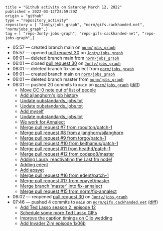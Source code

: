```
title = "Github activity on Saturday March 12, 2022"
published = 2022-03-12T23:59:59Z
origin = "github"
type = "repository_activity"
repository = [ "Jonty/jobs_graph", "norm/gifs.cackhanded.net", "norm/jobs_graph",]
tag = [ "repo-Jonty-jobs-graph", "repo-gifs-cackhanded-net", "repo-jobs-graph",]
```

* 05:57 — created branch main on [`norm/jobs_graph`](https://github.com/norm/jobs_graph)
* 05:57 — opened [pull request 30](https://github.com/Jonty/jobs_graph/pull/30) on [`Jonty/jobs_graph`](https://github.com/Jonty/jobs_graph)
* 06:01 — deleted branch main from [`norm/jobs_graph`](https://github.com/norm/jobs_graph)
* 06:01 — closed [pull request 30](https://github.com/Jonty/jobs_graph/pull/30) on [`Jonty/jobs_graph`](https://github.com/Jonty/jobs_graph)
* 06:01 — deleted branch fix-annalect from [`norm/jobs_graph`](https://github.com/norm/jobs_graph)
* 06:01 — created branch main on [`norm/jobs_graph`](https://github.com/norm/jobs_graph)
* 06:01 — deleted branch master from [`norm/jobs_graph`](https://github.com/norm/jobs_graph)
* 06:01 — pushed 20 commits to `main` on [`norm/jobs_graph`](https://github.com/norm/jobs_graph) ([diff](https://github.com/norm/jobs_graph/compare/110e8abbc61b1baf2b78a1358c0f4ed82ea864ba..31262c57225f92d4d8c2bbf834fbefc23e7e8bbc))
  * [Move CC-0 note out of list of people](https://github.com/norm/jobs_graph/commit/30480c34fc06fe2478c2595997d92f9b5b5b24b8)
  * [Add ajlanghorn's job history](https://github.com/norm/jobs_graph/commit/79461787473c777dd01086d17fa7977a412450ad)
  * [Update pubstandards_jobs.txt](https://github.com/norm/jobs_graph/commit/ca7e0f6b75abb9679cd88cf929945a8555e9061d)
  * [Update pubstandards_jobs.txt](https://github.com/norm/jobs_graph/commit/7401508f5bf26574dada74cd3e848e005c6d5e26)
  * [Add myself](https://github.com/norm/jobs_graph/commit/2ea2c9976950fc7601eb6f65985468fea46b6e48)
  * [Update pubstandards_jobs.txt](https://github.com/norm/jobs_graph/commit/f9dc7c9ef056fcc6b2399f2b59e333ac00d6463b)
  * [We work for Annalect](https://github.com/norm/jobs_graph/commit/02459a84b2c24c8d2156e08563ed11d5be0af495)
  * [Merge pull request #7 from rboulton/patch-1](https://github.com/norm/jobs_graph/commit/79eeff7286709ad0ff96dd8407a93c330a4b7c88)
  * [Merge pull request #8 from ajlanghorn/ajlanghorn](https://github.com/norm/jobs_graph/commit/508ee43360c6c062e3d102dfddefbad7cf3f3345)
  * [Merge pull request #9 from torgo/patch-1](https://github.com/norm/jobs_graph/commit/836b703734d1f9ae9d1d847a7746b67cc9df3298)
  * [Merge pull request #10 from keithamus/patch-1](https://github.com/norm/jobs_graph/commit/adba43473ca92a72c120dbad4da397b40333ddc4)
  * [Merge pull request #11 from heathd/patch-1](https://github.com/norm/jobs_graph/commit/a691a3fbb1da1a553033188a18e4d1c794156ffd)
  * [Merge pull request #12 from codepo8/master](https://github.com/norm/jobs_graph/commit/c7bf64cd857ff80f67c760fa3d34018063047810)
  * [Adding Laura, reactivating the Last.fm node!](https://github.com/norm/jobs_graph/commit/fb4c6b2f4733af1cb773e66a2fbe96a9d4666927)
  * [Adding edent](https://github.com/norm/jobs_graph/commit/bda00ee5a55208072faa7d56b28fd3884f5c3a7a)
  * [Add epayet](https://github.com/norm/jobs_graph/commit/7dcacd9cfa4d499447158d58b54daa7d366e1ea4)
  * [Merge pull request #16 from edent/patch-1](https://github.com/norm/jobs_graph/commit/f75def3afe777c55efd543062529fe835ffb27a3)
  * [Merge pull request #17 from epayet/master](https://github.com/norm/jobs_graph/commit/d1b7fff8ccbb26d21e986e4e362ca2818356e52a)
  * [Merge branch 'master' into fix-annalect](https://github.com/norm/jobs_graph/commit/b33cb90db34e33a4b80701f8add3be935fa39354)
  * [Merge pull request #15 from norm/fix-annalect](https://github.com/norm/jobs_graph/commit/2dd9b80883c7a5a55230c6d6762f47e37e80fa89)
* 06:02 — reopened [pull request 30](https://github.com/Jonty/jobs_graph/pull/30) on [`Jonty/jobs_graph`](https://github.com/Jonty/jobs_graph)
* 07:46 — pushed 4 commits to `main` on [`norm/gifs.cackhanded.net`](https://github.com/norm/gifs.cackhanded.net) ([diff](https://github.com/norm/gifs.cackhanded.net/compare/87fd051a750862425c783a6ea8de91a4bc75b74b..69c4f7b9a03fadf62f4ff07ecfd60f2a26b6e028))
  * [Add Ted Lasso season 2, episode 12](https://github.com/norm/gifs.cackhanded.net/commit/e21cf8355f6ec571a992acfa69e7b6fdd979f3ac)
  * [Schedule some more Ted Lasso GIFs](https://github.com/norm/gifs.cackhanded.net/commit/7353089e99e8a24f5ca9e4390d315c1b779750ce)
  * [Improve the caption timings on Clio wedding](https://github.com/norm/gifs.cackhanded.net/commit/4c7a669f043025714a9e91ff88a35aba4b95f2df)
  * [Add Invader Zim episode 1x06b](https://github.com/norm/gifs.cackhanded.net/commit/69c4f7b9a03fadf62f4ff07ecfd60f2a26b6e028)
